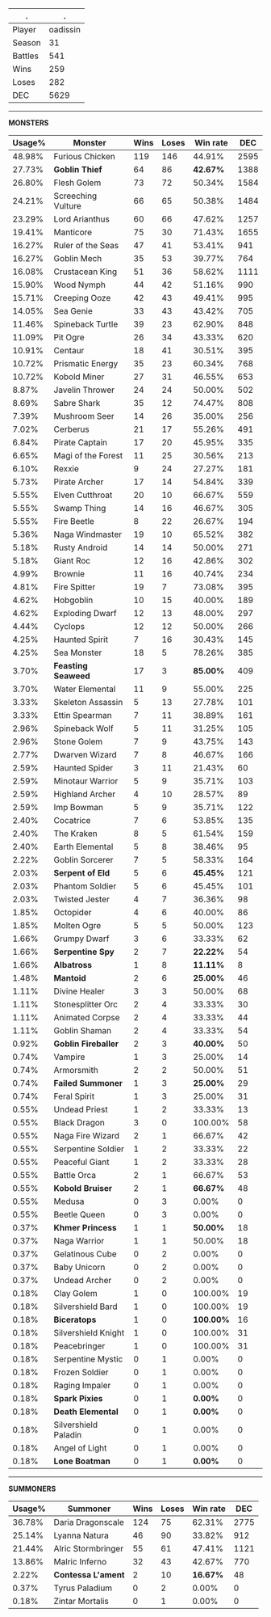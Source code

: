.|.
|-|-
Player|oadissin
Season|31
Battles|541
Wins|259
Loses|282
DEC|5629

---
**MONSTERS**

Usage%|Monster|Wins|Loses|Win rate|DEC|
-|-|-|-|-|-|
48.98%|Furious Chicken|119|146|44.91%|2595|
27.73%|**Goblin Thief**|64|86|**42.67%**|1388|
26.80%|Flesh Golem|73|72|50.34%|1584|
24.21%|Screeching Vulture|66|65|50.38%|1484|
23.29%|Lord Arianthus|60|66|47.62%|1257|
19.41%|Manticore|75|30|71.43%|1655|
16.27%|Ruler of the Seas|47|41|53.41%|941|
16.27%|Goblin Mech|35|53|39.77%|764|
16.08%|Crustacean King|51|36|58.62%|1111|
15.90%|Wood Nymph|44|42|51.16%|990|
15.71%|Creeping Ooze|42|43|49.41%|995|
14.05%|Sea Genie|33|43|43.42%|705|
11.46%|Spineback Turtle|39|23|62.90%|848|
11.09%|Pit Ogre|26|34|43.33%|620|
10.91%|Centaur|18|41|30.51%|395|
10.72%|Prismatic Energy|35|23|60.34%|768|
10.72%|Kobold Miner|27|31|46.55%|653|
8.87%|Javelin Thrower|24|24|50.00%|502|
8.69%|Sabre Shark|35|12|74.47%|808|
7.39%|Mushroom Seer|14|26|35.00%|256|
7.02%|Cerberus|21|17|55.26%|491|
6.84%|Pirate Captain|17|20|45.95%|335|
6.65%|Magi of the Forest|11|25|30.56%|213|
6.10%|Rexxie|9|24|27.27%|181|
5.73%|Pirate Archer|17|14|54.84%|339|
5.55%|Elven Cutthroat|20|10|66.67%|559|
5.55%|Swamp Thing|14|16|46.67%|305|
5.55%|Fire Beetle|8|22|26.67%|194|
5.36%|Naga Windmaster|19|10|65.52%|382|
5.18%|Rusty Android|14|14|50.00%|271|
5.18%|Giant Roc|12|16|42.86%|302|
4.99%|Brownie|11|16|40.74%|234|
4.81%|Fire Spitter|19|7|73.08%|395|
4.62%|Hobgoblin|10|15|40.00%|189|
4.62%|Exploding Dwarf|12|13|48.00%|297|
4.44%|Cyclops|12|12|50.00%|266|
4.25%|Haunted Spirit|7|16|30.43%|145|
4.25%|Sea Monster|18|5|78.26%|385|
3.70%|**Feasting Seaweed**|17|3|**85.00%**|409|
3.70%|Water Elemental|11|9|55.00%|225|
3.33%|Skeleton Assassin|5|13|27.78%|101|
3.33%|Ettin Spearman|7|11|38.89%|161|
2.96%|Spineback Wolf|5|11|31.25%|105|
2.96%|Stone Golem|7|9|43.75%|143|
2.77%|Dwarven Wizard|7|8|46.67%|166|
2.59%|Haunted Spider|3|11|21.43%|60|
2.59%|Minotaur Warrior|5|9|35.71%|103|
2.59%|Highland Archer|4|10|28.57%|89|
2.59%|Imp Bowman|5|9|35.71%|122|
2.40%|Cocatrice|7|6|53.85%|135|
2.40%|The Kraken|8|5|61.54%|159|
2.40%|Earth Elemental|5|8|38.46%|95|
2.22%|Goblin Sorcerer|7|5|58.33%|164|
2.03%|**Serpent of Eld**|5|6|**45.45%**|121|
2.03%|Phantom Soldier|5|6|45.45%|101|
2.03%|Twisted Jester|4|7|36.36%|98|
1.85%|Octopider|4|6|40.00%|86|
1.85%|Molten Ogre|5|5|50.00%|123|
1.66%|Grumpy Dwarf|3|6|33.33%|62|
1.66%|**Serpentine Spy**|2|7|**22.22%**|54|
1.66%|**Albatross**|1|8|**11.11%**|8|
1.48%|**Mantoid**|2|6|**25.00%**|46|
1.11%|Divine Healer|3|3|50.00%|68|
1.11%|Stonesplitter Orc|2|4|33.33%|30|
1.11%|Animated Corpse|2|4|33.33%|44|
1.11%|Goblin Shaman|2|4|33.33%|54|
0.92%|**Goblin Fireballer**|2|3|**40.00%**|50|
0.74%|Vampire|1|3|25.00%|14|
0.74%|Armorsmith|2|2|50.00%|51|
0.74%|**Failed Summoner**|1|3|**25.00%**|29|
0.74%|Feral Spirit|1|3|25.00%|31|
0.55%|Undead Priest|1|2|33.33%|13|
0.55%|Black Dragon|3|0|100.00%|58|
0.55%|Naga Fire Wizard|2|1|66.67%|42|
0.55%|Serpentine Soldier|1|2|33.33%|22|
0.55%|Peaceful Giant|1|2|33.33%|28|
0.55%|Battle Orca|2|1|66.67%|53|
0.55%|**Kobold Bruiser**|2|1|**66.67%**|48|
0.55%|Medusa|0|3|0.00%|0|
0.55%|Beetle Queen|0|3|0.00%|0|
0.37%|**Khmer Princess**|1|1|**50.00%**|18|
0.37%|Naga Warrior|1|1|50.00%|18|
0.37%|Gelatinous Cube|0|2|0.00%|0|
0.37%|Baby Unicorn|0|2|0.00%|0|
0.37%|Undead Archer|0|2|0.00%|0|
0.18%|Clay Golem|1|0|100.00%|19|
0.18%|Silvershield Bard|1|0|100.00%|19|
0.18%|**Biceratops**|1|0|**100.00%**|16|
0.18%|Silvershield Knight|1|0|100.00%|31|
0.18%|Peacebringer|1|0|100.00%|31|
0.18%|Serpentine Mystic|0|1|0.00%|0|
0.18%|Frozen Soldier|0|1|0.00%|0|
0.18%|Raging Impaler|0|1|0.00%|0|
0.18%|**Spark Pixies**|0|1|**0.00%**|0|
0.18%|**Death Elemental**|0|1|**0.00%**|0|
0.18%|Silvershield Paladin|0|1|0.00%|0|
0.18%|Angel of Light|0|1|0.00%|0|
0.18%|**Lone Boatman**|0|1|**0.00%**|0|

---
**SUMMONERS**

Usage%|Summoner|Wins|Loses|Win rate|DEC|
-|-|-|-|-|-|
36.78%|Daria Dragonscale|124|75|62.31%|2775|
25.14%|Lyanna Natura|46|90|33.82%|912|
21.44%|Alric Stormbringer|55|61|47.41%|1121|
13.86%|Malric Inferno|32|43|42.67%|770|
2.22%|**Contessa L'ament**|2|10|**16.67%**|48|
0.37%|Tyrus Paladium|0|2|0.00%|0|
0.18%|Zintar Mortalis|0|1|0.00%|0|
